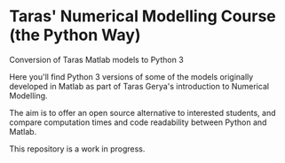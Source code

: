 # Taras' Numerical Modelling Course (the Python Way)
Conversion of Taras Matlab models to Python 3

Here you'll find Python 3 versions of some of the models originally developed in Matlab as part of Taras Gerya's introduction to Numerical Modelling.

The aim is to offer an open source alternative to interested students, and compare computation times and code readability between Python and Matlab.

This repository is a work in progress.

